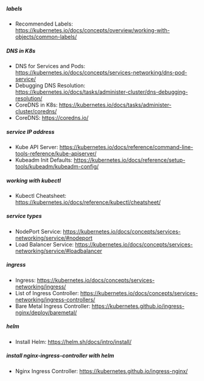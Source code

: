 ##### labels
* Recommended Labels: https://kubernetes.io/docs/concepts/overview/working-with-objects/common-labels/

##### DNS in K8s
* DNS for Services and Pods: https://kubernetes.io/docs/concepts/services-networking/dns-pod-service/
* Debugging DNS Resolution: https://kubernetes.io/docs/tasks/administer-cluster/dns-debugging-resolution/
* CoreDNS in K8s: https://kubernetes.io/docs/tasks/administer-cluster/coredns/
* CoreDNS: https://coredns.io/

##### service IP address
* Kube API Server: https://kubernetes.io/docs/reference/command-line-tools-reference/kube-apiserver/
* Kubeadm Init Defaults: https://kubernetes.io/docs/reference/setup-tools/kubeadm/kubeadm-config/

##### working with kubectl
* Kubectl Cheatsheet: https://kubernetes.io/docs/reference/kubectl/cheatsheet/ 

##### service types
* NodePort Service: https://kubernetes.io/docs/concepts/services-networking/service/#nodeport
* Load Balancer Service: https://kubernetes.io/docs/concepts/services-networking/service/#loadbalancer

##### ingress
* Ingress: https://kubernetes.io/docs/concepts/services-networking/ingress/
* List of Ingress Controller: https://kubernetes.io/docs/concepts/services-networking/ingress-controllers/
* Bare Metal Ingress Controller: https://kubernetes.github.io/ingress-nginx/deploy/baremetal/

##### helm
* Install Helm: https://helm.sh/docs/intro/install/  

##### install nginx-ingress-controller with helm
* Nginx Ingress Controller: https://kubernetes.github.io/ingress-nginx/

